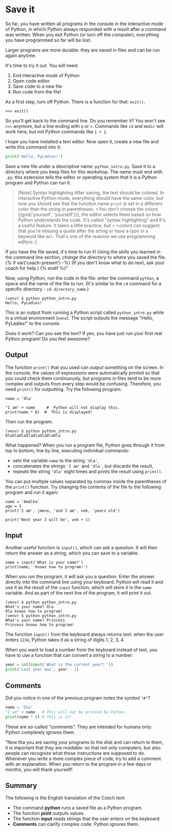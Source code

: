 # Save it

So far, you have written all programs in the console in the interactive mode of Python, in which Python always responded with a result after a command was written. When you exit Python (or turn off the computer), everything you have programmed so far will be lost.

Larger programs are more durable: they are saved in files and can be run again anytime.

It's time to try it out. You will need:

1. End interactive mode of Python
2. Open code editor
3. Save code to a new file
4. Run code from the file!

As a first step, turn off Python. There is a function for that: `exit()`.

```pycon
>>> exit()
``` 

So you'll get back to the command line. Do you remember it? You won't see `>>>` anymore, but a line ending with `$` or `>`. Commands like `cd` and `mkdir` will work here, but not Python commands like `1 + 1`.

I hope you have installed a text editor. Now open it, create a new file and write this command into it:
```python
print('Hello, PyLadies!')
```

Save a new file under a descriptive name: `python_intro.py`.
Save it to a directory where you keep files for this workshop.
The name must end with `.py`: this extension tells the editor or operating system that it is a Python program and Python can run it.

>[Note] Syntax highlighting
>After saving, the text should be colored. In interactive Python mode, everything should have the same color, but now you should see that the function name `print` is set in a different color than the string in parentheses. >You don't choose the colors {{gnd('yourself', 'yourself')}}, the editor selects them based on how Python understands the code. It's called "syntax highlighting" and it's a useful feature. It takes a little practice, but > >colors can suggest that you're missing a quote after the string or have a typo in a keyword like `del`. That's one of the reasons we use programming editors :)

If you have the file saved, it's time to run it! Using the skills you learned in the command line section, *change the directory* to where you saved the file. {% if var('coach-present') -%} (If you don't know what to do next, ask your coach for help.) {% endif %}"

Now, using Python, run the code in the file: enter the command `python`, a space and the name of the file to run. (It's similar to the `cd` command for a specific directory - <code>cd <var>directory_name</var></code>.)

```
(venv) $ python python_intro.py
Hello, PyLadies!
```

This is an output from running a Python script called `python_intro.py` while in a virtual environment (`venv`). The script outputs the message "Hello, PyLadies!" to the console.

Does it work? Can you see the text? If yes, you have just run your first real Python program! Do you feel awesome?

## Output

The function `print()` that you used can *output* something on the screen. In the console, the values of expressions were automatically printed so that you could check them continuously, but programs in files tend to be more complex and outputs from every step would be confusing. Therefore, you need `print()` for outputting. Try the following program:
```
name = 'Ola'

"I am" + name     #  Python will not display this.
print(name * 8)  #  This is displayed!
```

Then run the program.
```
(venv) $ python python_intro.py
OlaOlaOlaOlaOlaOlaOlaOla
```

What happened?
When you run a program file, Python goes through it from top to bottom, line by line, executing individual commands:
* sets the variable `name` to the string `'Ola'`,
* concatenates the strings `'I am'` and `'Ola'`, but discards the result,
* repeats the string `'Ola'` eight times and prints the result using `print()`. 

You can put multiple values separated by commas inside the parentheses of the `print()` function. Try changing the contents of the file to the following program and run it again:
```
name = 'Amálka'
age = 5
print('I am', jmeno, 'and I am', vek, 'years old')

print('Next year I will be', vek + 1)
```

## Input 

Another useful function is `input()`, which can ask a question. It will then return the answer as a string, which you can save to a variable.
```
name = input('What is your name?')
print(name, 'knows how to program!')
```

When you run the program, it will ask you a question. Enter the answer directly into the command line using your keyboard. Python will read it and use it as the result of the `input` function, which will store it in the `name` variable. And as part of the next line of the program, it will print it out.

```
(venv) $ python python_intro.py
What's your name? Ola
Ola knows how to program!
(venv) $ python python_intro.py
What's your name? Princess
Princess knows how to program!
```

The function `input()` from the keyboard always returns text: when the user enters `1234`, Python takes it as a string of digits 1, 2, 3, 4.

When you want to load a number from the keyboard instead of text, you have to use a function that can convert a string to a number:

```python
year = int(input('What is the current year? '))
print('Last year was', year - 1)
```

## Comments

Did you notice in one of the previous program notes the symbol `"#"`?

```python
name = 'Ola'
"I am" + name   # This will not be printed by Python.
print(name * 8) # This is it!
```

These are so-called "comments". They are intended for humans only: Python completely ignores them.

"Now tha you are saving your programs to the disk and can return to them, it is important that they are *readable*: so that not only computers, but also people can recognize what those instructions are supposed to do. Whenever you write a more complex piece of code, try to add a comment with an explanation. When you return to the program in a few days or months, you will thank yourself!

## Summary

The following is the English translation of the Czech text:

* The command **python** runs a saved file as a Python program.
* The function **print** outputs values.
* The function **input** reads strings that the user enters on the keyboard.
* **Comments** can clarify complex code. Python ignores them.
